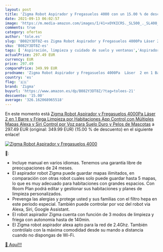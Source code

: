 ```yaml
---
layout: post
title: 'Zigma Robot Aspirador y Fregasuelos 4000 con un 15.00 % de descuento'
date: 2021-09-13 06:02:57
image: 'https://m.media-amazon.com/images/I/41+xOYKICRS._SL500_._SL400_.jpg'
comments: true
category: ofertas
author: 'tole.es'
slug: 'B082Y3DT8Z-es Zigma Robot Aspirador y Fregasuelos 4000Pa Láser 2 en 1...'
sku: 'B082Y3DT8Z-es'
tags: [ 'Aspiración, limpieza y cuidado de suelo y ventanas','Aspiradoras','Hogar y cocina','Robots aspiradores','alexa','zigma', ]
actualPrice: 297.49 EUR
currency: EUR
price: 297.49
comparePrice: 349.99 EUR
prodname: 'Zigma Robot Aspirador y Fregasuelos 4000Pa  Láser  2 en 1 Barre y Friega  Limpieza por Habitaciones  App Control con Múltiples Mapas  Alexa y Siri Control por Voz  para Suelo Duro y Pelos de Mascotas'
country: 'es'
flag: '🇪🇸'
brand: 'Zigma'
buyurl: 'https://www.amazon.es/dp/B082Y3DT8Z/?tag=tolees-21'
descuento: '15.00'
average: '326.162068965518'
---
```


En este momento está [Zigma Robot Aspirador y Fregasuelos 4000Pa  Láser  2 en 1 Barre y Friega  Limpieza por Habitaciones  App Control con Múltiples Mapas  Alexa y Siri Control por Voz  para Suelo Duro y Pelos de Mascotas](https://www.amazon.es/dp/B082Y3DT8Z/?tag=tolees-21) a 297.49 EUR (original: 349.99 EUR) (15.00 %  de descuento) en el siguiente enlace!

[![Zigma Robot Aspirador y Fregasuelos 4000](https://m.media-amazon.com/images/I/41+xOYKICRS._SL500_._SL400_.jpg)](https://www.amazon.es/dp/B082Y3DT8Z/?tag=tolees-21)

🔎:

- Incluye manual en varios idiomas. Tenemos una garantía libre de preocupaciones de 24 meses.
- El aspirador robot Zigma puede guardar mapas ilimitados, en comparación con otras robot cuales solo puede guardar hasta 5 mapas, lo que es muy adecuado para habitaciones con grandes espacios. Con Room Plan podrá editar y gestionar sus habitaciones y planes de limpieza personalizados.
- Prevenga las alergias y protege usted y sus familias con el filtro hepa en este período especial. También puede controlar por voz del robot via Alexa, Siri, Google Assistant.
- El robot aspirador Zigma cuenta con función de 3 modos de limpieza y friega con autonomía hasta de 140min.
- El Zigma robot aspirador alexa apto para la red de 2.4Ghz. También contrólalo con la máxima comodidad desde su mando a distancia cuando no dispongas de Wi-Fi.

[🛒 Aquí!!!](https://www.amazon.es/dp/B082Y3DT8Z/?tag=tolees-21)
